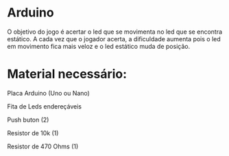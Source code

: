 # Arduino
O objetivo do jogo é acertar o led que se movimenta no led que se encontra estático. A cada vez que o jogador acerta, a dificuldade aumenta pois o led em movimento fica mais veloz e o led estático muda de posição.

# Material necessário:
Placa Arduino (Uno ou Nano)

Fita de Leds endereçáveis

Push buton (2)

Resistor de 10k (1)

Resistor de 470 Ohms (1)
